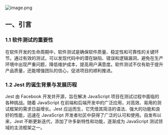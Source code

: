 ![image.png](/assets/jest.png)

## 一、引言

### 1.1 软件测试的重要性

在软件开发的生命周期中，软件测试是确保软件质量、稳定性和可靠性的关键环节。通过有效的测试，可以发现代码中的潜在缺陷、错误和逻辑漏洞，避免在生产环境中出现严重问题，降低维护成本，提高用户满意度。软件测试不仅有助于提升产品质量，还能增强团队的信心，促进项目的顺利推进。

### 1.2 Jest 的诞生背景与发展历程

Jest 由 Facebook 开发并开源，旨在解决 JavaScript 项目在测试过程中面临的各种挑战。随着 JavaScript 在前端和后端开发中的广泛应用，对高效、易用的测试框架的需求日益增长。Jest 应运而生，它凭借其简洁的语法、强大的功能和良好的性能，迅速在 JavaScript 开发者社区中获得了广泛的认可和使用。自发布以来，Jest 不断更新迭代，添加了许多新特性和功能，逐渐成为 JavaScript 测试领域的主流框架之一。